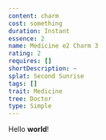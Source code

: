 ```yaml
---
content: charm
cost: something
duration: Instant
essence: 2
name: Medicine e2 Charm 3
rating: 2
requires: []
shortDescription: ~
splat: Second Sunrise
tags: []
trait: Medicine
tree: Doctor
type: Simple
---
```


Hello **world**!
